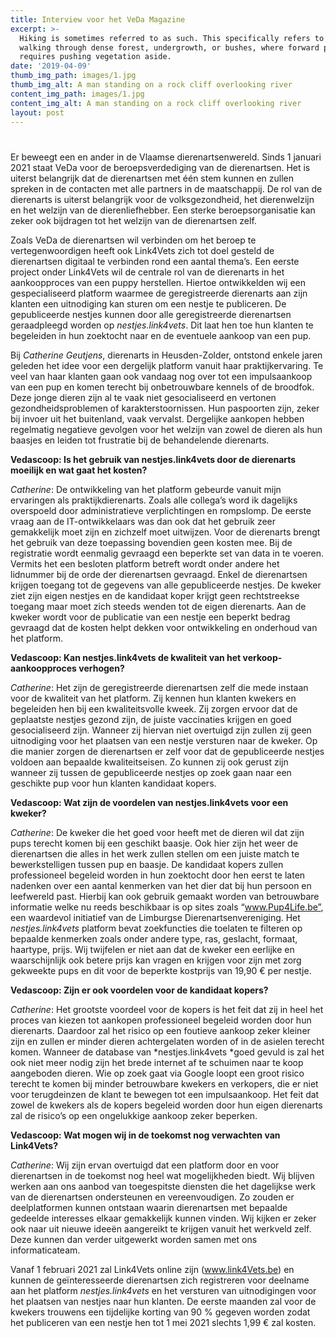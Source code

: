 ```yaml
---
title: Interview voor het VeDa Magazine
excerpt: >-
  Hiking is sometimes referred to as such. This specifically refers to difficult
  walking through dense forest, undergrowth, or bushes, where forward progress
  requires pushing vegetation aside.
date: '2019-04-09'
thumb_img_path: images/1.jpg
thumb_img_alt: A man standing on a rock cliff overlooking river
content_img_path: images/1.jpg
content_img_alt: A man standing on a rock cliff overlooking river
layout: post
---
```

# [](https://en.wikipedia.org/wiki/Hiking)

Er beweegt een en ander in de Vlaamse dierenartsenwereld. Sinds 1 januari 2021 staat VeDa voor de beroepsverdediging van de dierenartsen. Het is uiterst belangrijk dat de dierenartsen met één stem kunnen en zullen spreken in de contacten met alle partners in de maatschappij. De rol van de dierenarts is uiterst belangrijk voor de volksgezondheid, het dierenwelzijn en het welzijn van de dierenliefhebber. Een sterke beroepsorganisatie kan zeker ook bijdragen tot het welzijn van de dierenartsen zelf.

Zoals VeDa de dierenartsen wil verbinden om het beroep te vertegenwoordigen heeft ook Link4Vets zich tot doel gesteld de dierenartsen digitaal te verbinden rond een aantal thema’s. Een eerste project onder Link4Vets wil de centrale rol van de dierenarts in het aankoopproces van een puppy herstellen. Hiertoe ontwikkelden wij een gespecialiseerd platform waarmee de geregistreerde dierenarts aan zijn klanten een uitnodiging kan sturen om een nestje te publiceren. De gepubliceerde nestjes kunnen door alle geregistreerde dierenartsen geraadpleegd worden op *nestjes.link4vets*. Dit laat hen toe hun klanten te begeleiden in hun zoektocht naar en de eventuele aankoop van een pup.

Bij *Catherine Geutjens*, dierenarts in Heusden-Zolder, ontstond enkele jaren geleden het idee voor een dergelijk platform vanuit haar praktijkervaring. Te veel van haar klanten gaan ook vandaag nog over tot een impulsaankoop van een pup en komen terecht bij onbetrouwbare kennels of de broodfok. Deze jonge dieren zijn al te vaak niet gesocialiseerd en vertonen gezondheidsproblemen of karakterstoornissen. Hun paspoorten zijn, zeker bij invoer uit het buitenland, vaak vervalst. Dergelijke aankopen hebben regelmatig negatieve gevolgen voor het welzijn van zowel de dieren als hun baasjes en leiden tot frustratie bij de behandelende dierenarts.

**Vedascoop: Is het gebruik van nestjes.link4vets door de dierenarts moeilijk en wat gaat het kosten?**

*Catherine*: De ontwikkeling van het platform gebeurde vanuit mijn ervaringen als praktijkdierenarts. Zoals alle collega’s word ik dagelijks overspoeld door administratieve verplichtingen en rompslomp. De eerste vraag aan de IT-ontwikkelaars was dan ook dat het gebruik  zeer gemakkelijk moet zijn en zichzelf moet uitwijzen. Voor de dierenarts brengt het gebruik van deze toepassing bovendien geen kosten mee. Bij de registratie wordt eenmalig gevraagd een beperkte set van data in te voeren. Vermits het een besloten platform betreft wordt onder andere het lidnummer bij de orde der dierenartsen gevraagd. Enkel de dierenartsen krijgen toegang tot de gegevens van alle gepubliceerde nestjes. De kweker ziet zijn eigen nestjes en de kandidaat koper krijgt geen rechtstreekse toegang maar moet zich steeds wenden tot de eigen dierenarts. Aan de kweker wordt voor de publicatie van een nestje een beperkt bedrag gevraagd dat de kosten helpt dekken voor ontwikkeling en onderhoud van het platform.

**Vedascoop: Kan nestjes.link4vets de kwaliteit van het verkoop-aankoopproces verhogen?**

*Catherine*: Het zijn de geregistreerde dierenartsen zelf die mede instaan voor de kwaliteit van het platform. Zij kennen hun klanten kwekers en begeleiden hen bij een kwaliteitsvolle kweek. Zij zorgen ervoor dat de geplaatste nestjes gezond zijn, de juiste vaccinaties krijgen en goed gesocialiseerd zijn. Wanneer zij hiervan niet overtuigd zijn zullen zij geen uitnodiging voor het plaatsen van een nestje versturen naar de kweker. Op die manier zorgen de dierenartsen er zelf voor dat de gepubliceerde nestjes voldoen aan bepaalde kwaliteitseisen. Zo kunnen zij ook gerust zijn wanneer zij tussen de gepubliceerde nestjes op zoek gaan naar een geschikte pup voor hun klanten kandidaat kopers.

**Vedascoop: Wat zijn de voordelen van nestjes.link4vets voor een kweker?**

*Catherine*: De kweker die het goed voor heeft met de dieren wil dat zijn pups terecht komen bij een geschikt baasje. Ook hier zijn het weer de dierenartsen die alles in het werk zullen stellen om een juiste match te bewerkstelligen tussen pup en baasje. De kandidaat kopers zullen professioneel begeleid worden in hun zoektocht door hen eerst te laten nadenken over een aantal kenmerken van het dier dat bij hun persoon en leefwereld past. Hierbij kan ook gebruik gemaakt worden van betrouwbare informatie welke nu reeds beschikbaar is op sites zoals “www.Pup4Life.be”, een waardevol initiatief van de Limburgse Dierenartsenvereniging. Het *nestjes.link4vets* platform bevat zoekfuncties die toelaten te filteren op bepaalde kenmerken zoals onder andere type, ras, geslacht, formaat, haartype, prijs. Wij twijfelen er niet aan dat de kweker een eerlijke en waarschijnlijk ook betere prijs kan vragen en krijgen voor zijn met zorg gekweekte pups en dit voor de beperkte kostprijs van 19,90 € per nestje.

**Vedascoop: Zijn er ook voordelen voor de kandidaat kopers?**

*Catherine*: Het grootste voordeel voor de kopers is het feit dat zij in heel het proces van kiezen tot aankopen professioneel begeleid worden door hun dierenarts. Daardoor zal het risico op een foutieve aankoop zeker kleiner zijn en zullen er minder dieren achtergelaten worden of in de asielen terecht komen. Wanneer de database van \*nestjes.link4vets \*goed gevuld is zal het ook niet meer nodig zijn het brede internet af te schuimen naar te koop aangeboden dieren. Wie op zoek gaat via Google loopt een groot risico terecht te komen bij minder betrouwbare kwekers en verkopers, die er niet voor terugdeinzen de klant te bewegen tot een impulsaankoop. Het feit dat zowel de kwekers als de kopers begeleid worden door hun eigen dierenarts zal de risico’s op een ongelukkige aankoop zeker beperken.

**Vedascoop: Wat mogen wij in de toekomst nog verwachten van Link4Vets?**

*Catherine*: Wij zijn ervan overtuigd dat een platform door en voor dierenartsen in de toekomst nog heel wat mogelijkheden biedt. Wij blijven werken aan ons aanbod van toegespitste diensten die het dagelijkse werk van de dierenartsen ondersteunen en vereenvoudigen. Zo zouden er deelplatformen kunnen ontstaan waarin dierenartsen met bepaalde gedeelde interesses elkaar gemakkelijk kunnen vinden. Wij kijken er zeker ook naar uit nieuwe ideeën aangereikt te krijgen vanuit het werkveld zelf. Deze kunnen dan verder uitgewerkt worden samen met ons informaticateam.

Vanaf 1 februari 2021 zal Link4Vets online zijn (www.link4Vets.be) en kunnen de geïnteresseerde dierenartsen zich registreren voor deelname aan het platform *nestjes.link4vets* en het versturen van uitnodigingen voor het plaatsen van nestjes naar hun klanten. De eerste maanden zal voor de kwekers trouwens een tijdelijke korting van 90 % gegeven worden zodat het publiceren van een nestje hen tot 1 mei 2021 slechts 1,99 € zal kosten.
